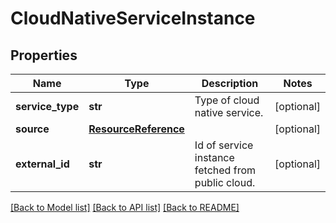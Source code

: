 # CloudNativeServiceInstance

## Properties
Name | Type | Description | Notes
------------ | ------------- | ------------- | -------------
**service_type** | **str** | Type of cloud native service. | [optional] 
**source** | [**ResourceReference**](ResourceReference.md) |  | [optional] 
**external_id** | **str** | Id of service instance fetched from public cloud.  | [optional] 

[[Back to Model list]](../README.md#documentation-for-models) [[Back to API list]](../README.md#documentation-for-api-endpoints) [[Back to README]](../README.md)

